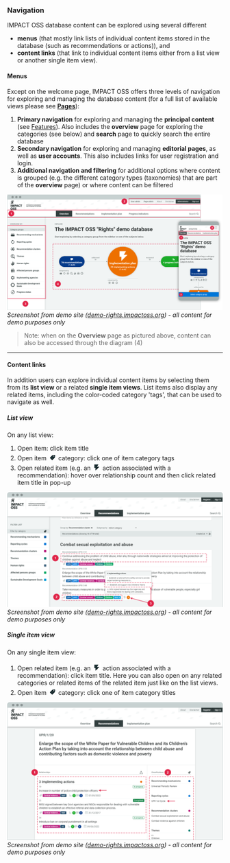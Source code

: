 ### Navigation

IMPACT OSS database content can be explored using several different

* **menus** (that mostly link lists of individual content items stored in the database (such as recommendations or actions)), and
* **content links** (that link to individual content items either from a list view or another single item view).

####  Menus

Except on the welcome page, IMPACT OSS offers three levels of navigation for exploring and managing the database content (for a full list of available views please see **[Pages](info/components.md)**):

1. **Primary navigation** for exploring and managing the **principal content** (see [Features](/intro/features.md)). Also includes the **overview** page for exploring the categories (see below) and **search** page to quickly search the entire database
2. **Secondary navigation** for exploring and managing **editorial pages**, as well as **user accounts**. This also includes links for user registration and login.
3. **Additional navigation and filtering** for additional options where content is grouped (e.g. the different category types (taxonomies) that are part of the **overview** page) or where content can be filtered

![](/assets/navigation.png)
_Screenshot from demo site ([demo-rights.impactoss.org](https://demo-rights.impactoss.org)) - all content for demo purposes only_

> Note: when on the **Overview** page as pictured above, content can also be accessed through the diagram (4)

---

#### Content links

In addition users can explore individual content items by selecting them from its **list view** or a related **single item views**. List items also display any related items, including the color-coded category 'tags', that can be used to navigate as well.

##### List view

On any list view:

1. Open item: click item title
2. Open item ![](/assets/icon-categories_small.png) category: click one of item category tags
3. Open related item (e.g. an ![](/assets/icon-action_small.png) action associated with a recommendation): hover over relationship count and then click related item title in pop-up

![](/assets/list-navigation.png)
_Screenshot from demo site ([demo-rights.impactoss.org](https://demo-rights.impactoss.org)) - all content for demo purposes only_

##### Single item view

On any single item view:

1. Open related item (e.g. an ![](/assets/icon-action_small.png) action associated with a recommendation): click item title. Here you can also open on any related categories or related items of the related item just like on the list views.
2. Open item ![](/assets/icon-categories_small.png) category: click one of item category titles

![](/assets/single-navigation.png)
_Screenshot from demo site ([demo-rights.impactoss.org](https://demo-rights.impactoss.org)) - all content for demo purposes only_
